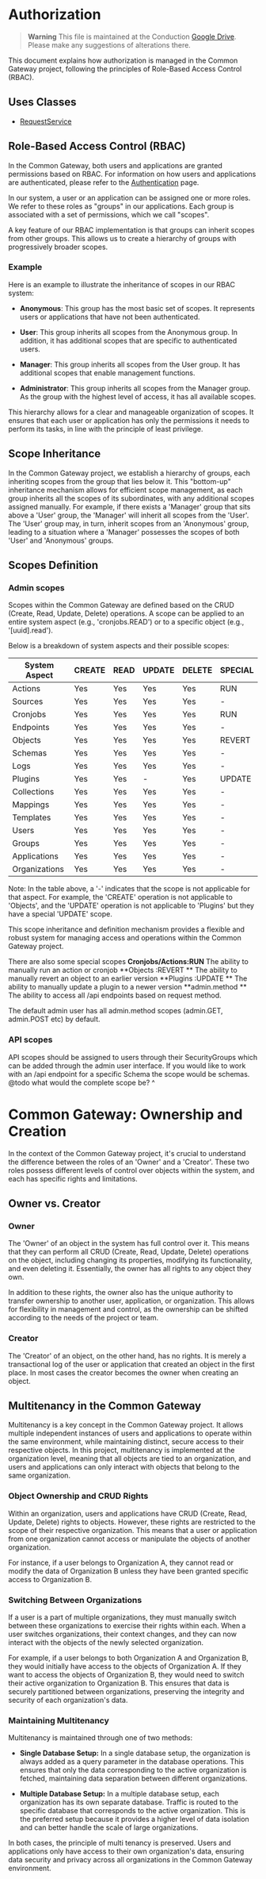 # Authorization

> **Warning**
> This file is maintained at the Conduction [Google Drive](https://docs.google.com/document/d/10Puo6zlEq_Ja9ps7MBYcyvtbbQrroaWvWJhVUMhdlY0/edit). Please make any suggestions of alterations there.

This document explains how authorization is managed in the Common Gateway project, following the principles of Role-Based Access Control (RBAC).

## Uses Classes

- [RequestService](./classes/Service/RequestService.md)

## Role-Based Access Control (RBAC)

In the Common Gateway, both users and applications are granted permissions based on RBAC. For information on how users and applications are authenticated, please refer to the [Authentication](./Authentication.md) page.

In our system, a user or an application can be assigned one or more roles. We refer to these roles as "groups" in our applications. Each group is associated with a set of permissions, which we call "scopes".

A key feature of our RBAC implementation is that groups can inherit scopes from other groups. This allows us to create a hierarchy of groups with progressively broader scopes.

### Example

Here is an example to illustrate the inheritance of scopes in our RBAC system:

- **Anonymous**: This group has the most basic set of scopes. It represents users or applications that have not been authenticated.

- **User**: This group inherits all scopes from the Anonymous group. In addition, it has additional scopes that are specific to authenticated users.

- **Manager**: This group inherits all scopes from the User group. It has additional scopes that enable management functions.

- **Administrator**: This group inherits all scopes from the Manager group. As the group with the highest level of access, it has all available scopes.

This hierarchy allows for a clear and manageable organization of scopes. It ensures that each user or application has only the permissions it needs to perform its tasks, in line with the principle of least privilege.

## Scope Inheritance

In the Common Gateway project, we establish a hierarchy of groups, each inheriting scopes from the group that lies below it. This "bottom-up" inheritance mechanism allows for efficient scope management, as each group inherits all the scopes of its subordinates, with any additional scopes assigned manually. For example, if there exists a 'Manager' group that sits above a 'User' group, the 'Manager' will inherit all scopes from the 'User'. The 'User' group may, in turn, inherit scopes from an 'Anonymous' group, leading to a situation where a 'Manager' possesses the scopes of both 'User' and 'Anonymous' groups.

## Scopes Definition

### Admin scopes

Scopes within the Common Gateway are defined based on the CRUD (Create, Read, Update, Delete) operations. A scope can be applied to an entire system aspect (e.g., 'cronjobs.READ') or to a specific object (e.g., '[uuid].read').

Below is a breakdown of system aspects and their possible scopes:

| System Aspect | CREATE | READ | UPDATE | DELETE | SPECIAL |
|---------------|--------|------|--------|--------|---------|
| Actions       | Yes    | Yes  | Yes    | Yes    | RUN       |
| Sources       | Yes    | Yes  | Yes    | Yes    | -       |
| Cronjobs      | Yes       | Yes  | Yes    | Yes    | RUN     |
| Endpoints     | Yes    | Yes  | Yes    | Yes    | -       |
| Objects       | Yes       | Yes  | Yes    | Yes    | REVERT       |
| Schemas       | Yes    | Yes  | Yes    | Yes    | -       |
| Logs          | Yes    | Yes  | Yes    | Yes    | -       |
| Plugins       | Yes    | Yes  | -      | Yes    | UPDATE  |
| Collections   | Yes    | Yes  | Yes    | Yes    | -       |
| Mappings      | Yes    | Yes  | Yes    | Yes    | -       |
| Templates     | Yes    | Yes  | Yes    | Yes    | -       |
| Users         | Yes    | Yes  | Yes    | Yes    | -       |
| Groups        | Yes    | Yes  | Yes    | Yes    | -       |
| Applications  | Yes    | Yes  | Yes    | Yes    | -       |
| Organizations | Yes    | Yes  | Yes    | Yes    | -       |

Note: In the table above, a '-' indicates that the scope is not applicable for that aspect. For example, the 'CREATE' operation is not applicable to 'Objects', and the 'UPDATE' operation is not applicable to 'Plugins' but they have a special 'UPDATE' scope.

This scope inheritance and definition mechanism provides a flexible and robust system for managing access and operations within the Common Gateway project.

There are also some special scopes
**Cronjobs/Actions:RUN** The ability to manually run an action or cronjob
**Objects :REVERT ** The ability to manually revert an object to an earlier version
**Plugins :UPDATE  ** The ability to manually update a plugin to a newer version
**admin.method ** The ability to access all /api endpoints based on request method.

The default admin user has all admin.method scopes (admin.GET, admin.POST etc) by default.

### API scopes

API scopes should  be assigned to users through their SecurityGroups which can be added through the admin user interface. If you would like to work with an /api endpoint for a specific Schema the scope would be schemas. 
@todo what would the complete scope be? ^

# Common Gateway: Ownership and Creation

In the context of the Common Gateway project, it's crucial to understand the difference between the roles of an 'Owner' and a 'Creator'. These two roles possess different levels of control over objects within the system, and each has specific rights and limitations.

## Owner vs. Creator

### Owner

The 'Owner' of an object in the system has full control over it. This means that they can perform all CRUD (Create, Read, Update, Delete) operations on the object, including changing its properties, modifying its functionality, and even deleting it. Essentially, the owner has all rights to any object they own.

In addition to these rights, the owner also has the unique authority to transfer ownership to another user, application, or organization. This allows for flexibility in management and control, as the ownership can be shifted according to the needs of the project or team.

### Creator

The 'Creator' of an object, on the other hand, has no rights. It is merely a transactional log of the user or application that created an object in the first place. In most cases the creator becomes the owner when creating an object.

## Multitenancy in the Common Gateway

Multitenancy is a key concept in the Common Gateway project. It allows multiple independent instances of users and applications to operate within the same environment, while maintaining distinct, secure access to their respective objects. In this project, multitenancy is implemented at the organization level, meaning that all objects are tied to an organization, and users and applications can only interact with objects that belong to the same organization.

### Object Ownership and CRUD Rights

Within an organization, users and applications have CRUD (Create, Read, Update, Delete) rights to objects. However, these rights are restricted to the scope of their respective organization. This means that a user or application from one organization cannot access or manipulate the objects of another organization.

For instance, if a user belongs to Organization A, they cannot read or modify the data of Organization B unless they have been granted specific access to Organization B.

### Switching Between Organizations

If a user is a part of multiple organizations, they must manually switch between these organizations to exercise their rights within each. When a user switches organizations, their context changes, and they can now interact with the objects of the newly selected organization.

For example, if a user belongs to both Organization A and Organization B, they would initially have access to the objects of Organization A. If they want to access the objects of Organization B, they would need to switch their active organization to Organization B. This ensures that data is securely partitioned between organizations, preserving the integrity and security of each organization's data.

### Maintaining Multitenancy

Multitenancy is maintained through one of two methods:

- **Single Database Setup:** In a single database setup, the organization is always added as a query parameter in the database operations. This ensures that only the data corresponding to the active organization is fetched, maintaining data separation between different organizations.

- **Multiple Database Setup:** In a multiple database setup, each organization has its own separate database. Traffic is routed to the specific database that corresponds to the active organization. This is the preferred setup because it provides a higher level of data isolation and can better handle the scale of large organizations.

In both cases, the principle of multi tenancy is preserved. Users and applications only have access to their own organization's data, ensuring data security and privacy across all organizations in the Common Gateway environment.


